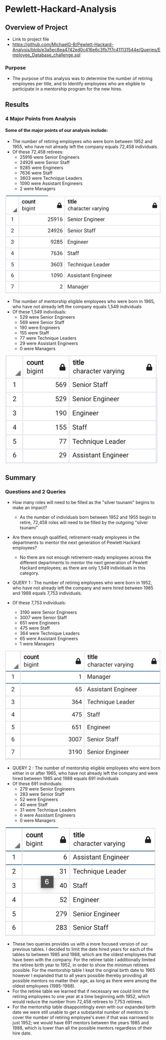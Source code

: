 # Pewlett-Hackard-Analysis

## Overview of Project

- Link to project file
- https://github.com/MichaelG-B/Pewlett-Hackard-Analysis/blob/e3a5ec8ea4742ed0c416e6c3fb7f7c411131544e/Queries/Employee_Database_challenge.sql

### Purpose

- The purpose of this analysis was to determine the number of retiring employees per title, and to Identify employees who are eligible to participate in a mentorship program for the new hires.

## Results

### 4 Major Points from Analysis
#### Some of the major points of our analysis include:

- The number of retiring employees who were born between 1952 and 1955, who have not already left the company equals 72,458 individuals. 
- Of these 72,458 retirees:
  - 25916 were Senior Engineers
  - 24926 were Senior Staff
  - 9285 were Engineers
  - 7636 were Staff
  - 3603 were Technique Leaders
  - 1090 were Assistant Engineers
  - 2 were Managers

![1st retiree](https://github.com/MichaelG-B/Pewlett-Hackard-Analysis/blob/57923b1c95b530817494514c30dab9cec196eda9/Pewlett-Hackard%20Challenge%20png's/1st%20retiree.png)

- The number of mentorship eligible employees who were born in 1965, who have not already left the company equals 1,549 individuals
- Of these 1,549 individuals:
  - 529 were Senior Engineers
  - 569 were Senior Staff
  - 190 were Engineers
  - 155 were Staff
  - 77 were Technique Leaders
  - 29 were Assistant Engineers
  - 0 were Managers

![1st mentorship](https://github.com/MichaelG-B/Pewlett-Hackard-Analysis/blob/57923b1c95b530817494514c30dab9cec196eda9/Pewlett-Hackard%20Challenge%20png's/1st%20mentorship.png)

## Summary

### Questions and 2 Queries

- How many roles will need to be filled as the "silver tsunami" begins to make an impact?
  - As the number of individuals born between 1952 and 1955 begin to retire, 72,458 roles will need to be filled by the outgoing "silver       tsunami"
- Are there enough qualified, retirement-ready employees in the departments to mentor the next generation of Pewlett Hackard employees?
  - No there are not enough retirement-ready employees across the different departments to mentor the next generation of Pewlett Hackard       employees; as there are only 1,549 individuals in this category.
 
- QUERY 1 : The number of retiring employees who were born in 1952, who have not already left the company and were hired between 1985 and 1988 equals 7,753 individuals.
- Of these 7,753 individuals:
  - 3190 were Senior Engineers
  - 3007 were Senior Staff
  - 651 were Engineers
  - 475 were Staff
  - 364 were Technique Leaders
  - 65 were Assistant Engineers
  - 1 were Managers

![2nd retiree](https://github.com/MichaelG-B/Pewlett-Hackard-Analysis/blob/57923b1c95b530817494514c30dab9cec196eda9/Pewlett-Hackard%20Challenge%20png's/2nd%20retiree.png)

- QUERY 2 : The number of mentorship eligible employees who were born either in or after 1965, who have not already left the company and were hired between 1985 and 1988 equals 691 individuals
- Of these 691 individuals:
  - 279 were Senior Engineers
  - 283 were Senior Staff
  - 52 were Engineers
  - 40 were Staff
  - 31 were Technique Leaders
  - 6 were Assistant Engineers
  - 0 were Managers

![2nd mentorship](https://github.com/MichaelG-B/Pewlett-Hackard-Analysis/blob/57923b1c95b530817494514c30dab9cec196eda9/Pewlett-Hackard%20Challenge%20png's/2nd%20mentorship.png)

- These two queries provides us with a more focused version of our previous tables. I decided to limit the date hired years for each of the tables to between 1985 and 1988, which are the oldest employees that have been with the company. For the retiree table I additionally limited the retiree birth year to 1952, in order to show the minimun retirees possible. For the mentorship table I kept the original birth date to 1965 however I expanded that to all years possible thereby providing all possible mentors no matter their age, as long as there were among the oldest employees (1985-1988).
- For the retiree table we learned that if necessary we could limit the retiring employees to one year at a time beginning with 1952, which would reduce the number from 72,458 retirees to 7,753 retirees.
- For the mentorship table disappointingly even with our expanded birth date we were still unable to get a substanital number of mentors to cover the number of retiring employee's even if that was narrowed to just 1952; we would have 691 mentors between the years 1985 and 1988, which is lower than all the possible mentors regardless of their hire date.
